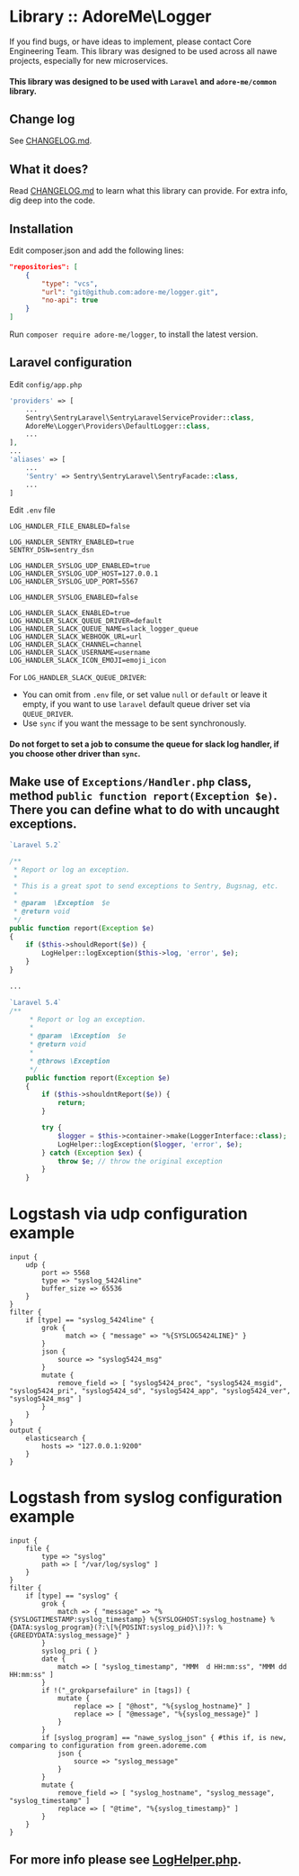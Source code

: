 # Library :: AdoreMe\Logger
If you find bugs, or have ideas to implement, please contact Core Engineering Team.
This library was designed to be used across all nawe projects, especially for new microservices.

#### This library was designed to be used with `Laravel` and `adore-me/common` library.

## Change log
See [CHANGELOG.md](/CHANGELOG.md).

## What it does?
Read [CHANGELOG.md](/CHANGELOG.md) to learn what this library can provide.
For extra info, dig deep into the code.

## Installation
Edit composer.json and add the following lines:
```json
"repositories": [
    {
        "type": "vcs",
        "url": "git@github.com:adore-me/logger.git",
        "no-api": true
    }
]
```
Run ```composer require adore-me/logger```, to install the latest version.

## Laravel configuration
Edit ```config/app.php```
```php
'providers' => [
    ...
    Sentry\SentryLaravel\SentryLaravelServiceProvider::class,
    AdoreMe\Logger\Providers\DefaultLogger::class,
    ...
],
...
'aliases' => [
    ...
    'Sentry' => Sentry\SentryLaravel\SentryFacade::class,
    ...
]
```

Edit ```.env``` file
```
LOG_HANDLER_FILE_ENABLED=false

LOG_HANDLER_SENTRY_ENABLED=true
SENTRY_DSN=sentry_dsn

LOG_HANDLER_SYSLOG_UDP_ENABLED=true
LOG_HANDLER_SYSLOG_UDP_HOST=127.0.0.1
LOG_HANDLER_SYSLOG_UDP_PORT=5567

LOG_HANDLER_SYSLOG_ENABLED=false

LOG_HANDLER_SLACK_ENABLED=true
LOG_HANDLER_SLACK_QUEUE_DRIVER=default
LOG_HANDLER_SLACK_QUEUE_NAME=slack_logger_queue
LOG_HANDLER_SLACK_WEBHOOK_URL=url
LOG_HANDLER_SLACK_CHANNEL=channel
LOG_HANDLER_SLACK_USERNAME=username
LOG_HANDLER_SLACK_ICON_EMOJI=emoji_icon

```
For `LOG_HANDLER_SLACK_QUEUE_DRIVER`:
- You can omit from `.env` file, or set value `null` or `default` or leave it empty, if you want to use `laravel` default queue driver set via `QUEUE_DRIVER`.
- Use `sync` if you want the message to be sent synchronously.

#### Do not forget to set a job to consume the queue for slack log handler, if you choose other driver than `sync`.

## Make use of `Exceptions/Handler.php` class, method `public function report(Exception $e)`. There you can define what to do with uncaught exceptions.
```php
`Laravel 5.2`

/**
 * Report or log an exception.
 *
 * This is a great spot to send exceptions to Sentry, Bugsnag, etc.
 *
 * @param  \Exception  $e
 * @return void
 */
public function report(Exception $e)
{
    if ($this->shouldReport($e)) {
        LogHelper::logException($this->log, 'error', $e);
    }
}

...

`Laravel 5.4`
/**
     * Report or log an exception.
     *
     * @param  \Exception  $e
     * @return void
     *
     * @throws \Exception
     */
    public function report(Exception $e)
    {
        if ($this->shouldntReport($e)) {
            return;
        }

        try {
            $logger = $this->container->make(LoggerInterface::class);
            LogHelper::logException($logger, 'error', $e);
        } catch (Exception $ex) {
            throw $e; // throw the original exception
        }
    }
```

# Logstash via udp configuration example
```
input {
    udp {
        port => 5568
        type => "syslog_5424line"
        buffer_size => 65536
    }
}
filter {
    if [type] == "syslog_5424line" {
        grok {
              match => { "message" => "%{SYSLOG5424LINE}" }
        }
        json {
            source => "syslog5424_msg"
        }
        mutate {
            remove_field => [ "syslog5424_proc", "syslog5424_msgid", "syslog5424_pri", "syslog5424_sd", "syslog5424_app", "syslog5424_ver", "syslog5424_msg" ]
        }
    }
}
output {
	elasticsearch {
		hosts => "127.0.0.1:9200"
	}
}
```

# Logstash from syslog configuration example
```
input {
    file {
        type => "syslog"
        path => [ "/var/log/syslog" ]
    }
}
filter {
    if [type] == "syslog" {
        grok {
            match => { "message" => "%{SYSLOGTIMESTAMP:syslog_timestamp} %{SYSLOGHOST:syslog_hostname} %{DATA:syslog_program}(?:\[%{POSINT:syslog_pid}\])?: %{GREEDYDATA:syslog_message}" }
        }
        syslog_pri { }
        date {
            match => [ "syslog_timestamp", "MMM  d HH:mm:ss", "MMM dd HH:mm:ss" ]
        }
        if !("_grokparsefailure" in [tags]) {
            mutate {
                replace => [ "@host", "%{syslog_hostname}" ]
                replace => [ "@message", "%{syslog_message}" ]
            }
        }
        if [syslog_program] == "nawe_syslog_json" { #this if, is new, comparing to configuration from green.adoreme.com
            json {
                source => "syslog_message"
            }
        }
        mutate {
            remove_field => [ "syslog_hostname", "syslog_message", "syslog_timestamp" ]
            replace => [ "@time", "%{syslog_timestamp}" ]
        }
    }
}
```

## For more info please see [LogHelper.php](/src/Helpers/LogHelper.php).
